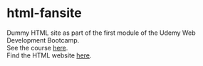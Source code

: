 # html-fansite
Dummy HTML site as part of the first module of the Udemy Web Development Bootcamp.<br>
See the course [here](https://www.udemy.com/course/the-complete-web-development-bootcamp/).<br>
Find the HTML website [here](https://wpinrui.github.io/html-fansite/index.html).<br>
